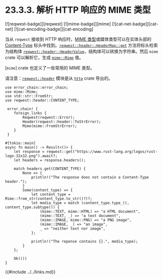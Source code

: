 # 23.3.3. 解析 HTTP 响应的 MIME 类型

[![reqwest-badge]][reqwest] [![mime-badge]][mime] [![cat-net-badge]][cat-net] [![cat-encoding-badge]][cat-encoding]

当从 `reqwest` 接收到 HTTP 响应时，[MIME 类型][MIME type]或媒体类型可以在实体头部的 [Content-Type] 标头中找到。[`reqwest::header::HeaderMap::get`] 方法将标头检索为结构体 [`reqwest::header::HeaderValue`]，结构体可以转换为字符串。然后 `mime` crate 可以解析它，生成 [`mime::Mime`] 值。

[`mime`] crate 也定义了一些常用的 MIME 类型。

请注意：[`reqwest::header`] 模块是从 [`http`] crate 导出的。

```rust,edition2018,no_run
use error_chain::error_chain;
use mime::Mime;
use std::str::FromStr;
use reqwest::header::CONTENT_TYPE;

 error_chain! {
    foreign_links {
        Reqwest(reqwest::Error);
        Header(reqwest::header::ToStrError);
        Mime(mime::FromStrError);
    }
 }

#[tokio::main]
async fn main() -> Result<()> {
    let response = reqwest::get("https://www.rust-lang.org/logos/rust-logo-32x32.png").await?;
    let headers = response.headers();

    match headers.get(CONTENT_TYPE) {
        None => {
            println!("The response does not contain a Content-Type header.");
        }
        Some(content_type) => {
            let content_type = Mime::from_str(content_type.to_str()?)?;
            let media_type = match (content_type.type_(), content_type.subtype()) {
                (mime::TEXT, mime::HTML) => "a HTML document",
                (mime::TEXT, _) => "a text document",
                (mime::IMAGE, mime::PNG) => "a PNG image",
                (mime::IMAGE, _) => "an image",
                _ => "neither text nor image",
            };

            println!("The reponse contains {}.", media_type);
        }
    };

    Ok(())
}
```

[`http`]: https://docs.rs/http/*/http/
[`mime::Mime`]: https://docs.rs/mime/*/mime/struct.Mime.html
[`reqwest::header::HeaderMap::get`]: https://docs.rs/reqwest/*/reqwest/header/struct.HeaderMap.html#method.get
[`reqwest::header::HeaderValue`]: https://docs.rs/reqwest/*/reqwest/header/struct.HeaderValue.html
[`reqwest::header`]: https://docs.rs/reqwest/*/reqwest/header/index.html
[Content-Type]: https://developer.mozilla.org/zh-CN/docs/Web/HTTP/Headers/Content-Type
[MIME type]: https://developer.mozilla.org/zh-CN/docs/Web/HTTP/Basics_of_HTTP/MIME_types

{{#include ../../links.md}}

